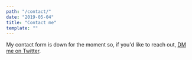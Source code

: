 ```yaml
---
path: "/contact/"
date: "2019-05-04"
title: "Contact me"
template: ""
---
```

My contact form is down for the moment so, if you'd like to reach out, [DM me on Twitter](https://twitter.com/bamadesigner).